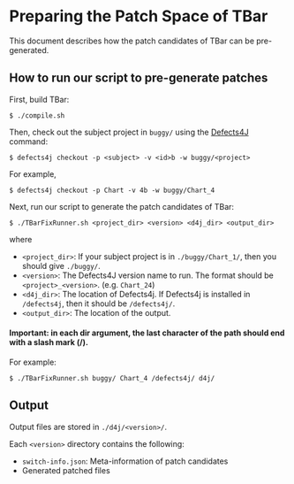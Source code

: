 # Preparing the Patch Space of TBar

This document describes how the patch candidates of TBar can be pre-generated.

## How to run our script to pre-generate patches
First, build TBar:
```
$ ./compile.sh
```

Then, check out the subject project in `buggy/` using the [Defects4J](https://github.com/rjust/defects4j) command:
```
$ defects4j checkout -p <subject> -v <id>b -w buggy/<project>
```
For example,
```
$ defects4j checkout -p Chart -v 4b -w buggy/Chart_4
```

Next, run our script to generate the patch candidates of TBar:
```
$ ./TBarFixRunner.sh <project_dir> <version> <d4j_dir> <output_dir>
```
where 
* ```<project_dir>```: If your subject project is in ```./buggy/Chart_1/```, then you should give ```./buggy/```.
* ```<version>```: The Defects4J version name to run. The format should be ```<project>_<version>```. (e.g. ```Chart_24```)
* ```<d4j_dir>```: The location of Defects4j. If Defects4j is installed in ```/defects4j```, then it should be ```/defects4j/```.
* `<output_dir>`: The location of the output.

#### Important: in each dir argument, the last character of the path should end with a slash mark (/).

For example:
```
$ ./TBarFixRunner.sh buggy/ Chart_4 /defects4j/ d4j/
```

## Output
Output files are stored in ```./d4j/<version>/```.

Each `<version>` directory contains the following:

* ```switch-info.json```: Meta-information of patch candidates
* Generated patched files